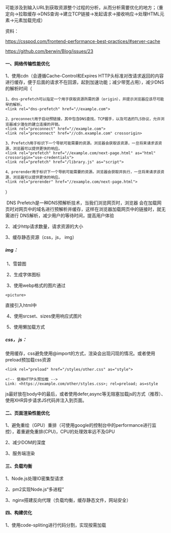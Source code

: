 可能涉及到输入URL到获取资源整个过程的分析，从而分析需要优化的地方；（重定向→拉取缓存→DNS查询→建立TCP链接→发起请求→接收响应→处理HTML元素→元素加载完成）

资料：

https://csspod.com/frontend-performance-best-practices/#server-cache

https://github.com/berwin/Blog/issues/23



#### 一、网络传输性能优化

1、使用cdn（会遵循Cache-Control和Expires HTTP头标准对改请求返回的内容进行缓存，便于后面的请求不在回源，起到加速功能；减少带宽占用），减少DNS的解析时间（

```
1、dns-prefetch可以指定一个用于获取资源所需的源（origin），并提示浏览器应该尽可能早的解析。
<link rel="dns-prefetch" href="//example.com">

2、preconnect用于启动预链接，其中包含DNS查找，TCP握手，以及可选的TLS协议，允许浏览器减少潜在的建立连接的开销。
<link rel="preconnect" href="//example.com">
<link rel="preconnect" href="//cdn.example.com" crossorigin>

3、Prefetch用于标识下一个导航可能需要的资源。浏览器会获取该资源，一旦将来请求该资源，浏览器可以提供更快的响应。
<link rel="prefetch" href="//example.com/next-page.html" as="html" crossorigin="use-credentials">
<link rel="prefetch" href="/library.js" as="script">

4、prerender用于标识下一个导航可能需要的资源。浏览器会获取并执行，一旦将来请求该资源，浏览器可以提供更快的响应。
<link rel="prerender" href="//example.com/next-page.html">
```

）

​	DNS Prefetch是一种DNS预解析技术，当我们浏览网页时，浏览器	会在加载网页时对网页中的域名进行预解析并缓存，这样在浏览器加载网页中的链接时，就无需进行     DNS解析，减少用户的等待时间，提高用户体验

2、减少http请求数量，请求资源的大小

3、缓存静态资源（css，js， img）

##### 	img：

​	1、雪碧图

​	2、生成字体图标

​	3、使用webp格式的图片通过

```
<picture>
```

直接引入html中

​	4、使用srcset、sizes使用响应式图片

​	5、使用懒加载方式

##### 	css， js：

​		使用缓存，css避免使用@import的方式，渲染会出现闪现的情况。或者使用preload预加载css资源

```
<link rel="preload" href="/styles/other.css" as="style">

<!-- 使用HTTP头预加载 -->
Link: <https://example.com/other/styles.css>; rel=preload; as=style
```

​		js最好放在body中的最后，或者使用defer,async等无阻塞加载js的方式（推荐）、使用XHR异步请求JS代码并注入到页面。

#### 二、页面渲染性能优化

1、避免重绘（GPU）重排（可使用google的控制台中的performance进行监控），着重避免重排(CPU)，CPU的处理效率远不及GPU

2、减少DOM的深度

3、服务端渲染

#### 三、负载均衡

1、Node.js处理IO密集型请求

2、pm2实现Node.js“多进程”

3、nginx搭建反向代理（负载均衡，缓存静态文件，网站安全）

#### 四、构建优化

1、使用code-spliting进行代码分割，实现按需加载
